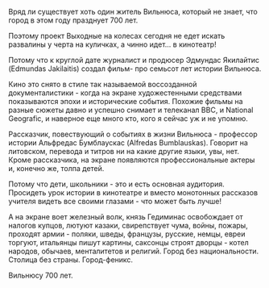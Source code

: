 Вряд ли существует хоть один житель Вильнюса, который не знает, что город в этом году празднует 700 лет.

Поэтому проект Выходные на колесах сегодня не едет искать развалины у черта на куличках, а чинно идет... в кинотеатр!

Потому что к круглой дате журналист и продюсер Эдмундас Якилайтис (Edmundas Jakilaitis) создал фильм- про семьсот лет истории Вильнюса.

Кино это снято в стиле так называемой воссозданной документалистики - когда на экране художестенными средствами показываются эпохи и исторические события. Похожие фильмы на разные сюжеты давно и успешно снимает и телеканал BBC, и National Geografic, и наверное еще много кто, кого я сейчас уж и не упомню.

Рассказчик, повествующий о событиях в жизни Вильнюса - профессор истории Альфредас Бумблаускас (Alfredas Bumblauskas). Говорит на литовском, перевода и титров ни на какие другие языки, увы, нет. Кроме рассказчика, на экране появляются профессиональные актеры и, конечно же, толпа детей. 

Потому что дети, школьники - это и есть основная аудитория. Просидеть урок истории в кинотеатре и вместо монотонных рассказов учителя видеть все своими глазами - что может быть лучше!

А на экране воет железный волк, князь Гедиминас освобождает от налогов купцов, лютуют казаки, свирепствует чума, войны, пожары, проходят армии - поляки, шведы, французы, русские, немцы, евреи торгуют, итальянцы пишут картины, саксонцы строят дворцы - котел народов, обычаев, менталитетов и религий. Город без национальности. Столица без страны. Город-феникс.

Вильнюсу 700 лет.

